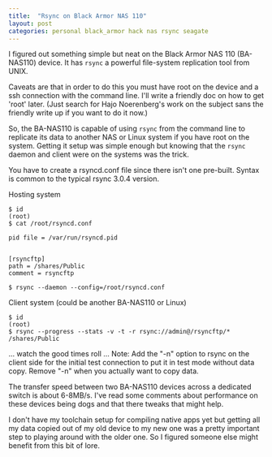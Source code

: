 ```yaml
---
title:  "Rsync on Black Armor NAS 110"
layout: post
categories: personal black_armor hack nas rsync seagate
---
```


I figured out something simple but neat on the Black Armor NAS 110 (BA-NAS110) device.  It has ```rsync``` a powerful file-system replication tool from UNIX.

Caveats are that in order to do this you must have root on the device and a ssh connection with the command line. I'll write a friendly doc on how to get 'root' later. (Just search for Hajo Noerenberg's work on the subject sans the friendly write up if you want to do it now.)

So, the BA-NAS110 is capable of using ```rsync``` from the command line to replicate its data to another NAS or Linux system if you have root on the system. Getting it setup was simple enough but knowing that the ```rsync``` daemon and client were on the systems was the trick.

You have to create a rsyncd.conf file since there isn't one pre-built. Syntax is common to the typical rsync 3.0.4 version.

Hosting system
```
$ id
(root)
$ cat /root/rsyncd.conf

pid file = /var/run/rsyncd.pid


[rsyncftp]
path = /shares/Public
comment = rsyncftp

$ rsync --daemon --config=/root/rsyncd.conf
```

Client system (could be another BA-NAS110 or Linux)
```
$ id
(root)
$ rsync --progress --stats -v -t -r rsync://admin@/rsyncftp/* /shares/Public
```
  ... watch the good times roll ...
Note: Add the "-n" option to rsync on the client side for the initial test connection to put it in test mode without data copy.  Remove "-n" when you actually want to copy data.

The transfer speed between two BA-NAS110 devices across a dedicated switch is about 6-8MB/s. I've read some comments about performance on these devices being dogs and that there tweaks that might help.

I don't have my toolchain setup for compiling native apps yet but getting all my data copied out of my old device to my new one was a pretty important step to playing around with the older one.  So I figured someone else might benefit from this bit of lore.
